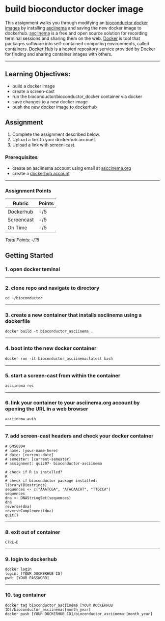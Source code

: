 # build bioconductor docker image

This assignment walks you through modifying an [bioconductor docker images](https://hub.docker.com/r/bioconductor/bioconductor_docker) by installing [asciinema](https://asciinema.org/docs/installation) and saving the new docker image to dockerhub. [asciinema](https://asciinema.org/about) is a free and open source solution for recording terminal sessions and sharing them on the web. [Docker](https://www.docker.com/resources/what-container) is tool that packages software into self-contained computing environments, called containers. [Docker Hub](https://www.docker.com/products/docker-hub) is a hosted repository service provided by Docker for finding and sharing container images with others.

<!-- blank line -->
----
<!-- blank line -->

## Learning Objectives:
 - build a docker image 
 - create a screen-cast 
 - run the bioconductor/bioconductor_docker container via docker
 - save changes to a new docker image
 - push the new docker image to dockerhub
 
  ## Assignment 
1. Complete the assignment described below.
2. Upload a link to your dockerhub account.
3. Upload a link with screen-cast.

### Prerequisites
* create an asciinema account using email at [asccinema.org](https://asciinema.org/login/new) 
* create a [dockerhub account](https://hub.docker.com/)
<!-- blank line -->
----
<!-- blank line -->

 ### Assignment Points
|  Rubric        | Points | 
|----------------|-------|
| Dockerhub     |  -/5  |
| Screencast     |  -/5  |
| On Time        |  -/5  |
*Total Points: -/15*

## Getting Started

### 1. open docker teminal
<!-- blank line -->
----
<!-- blank line -->

### 2. clone repo and navigate to directory
<!-- blank line -->
```
cd ~/bioconductor
```
----
<!-- blank line -->

### 3. create a new container that installs asciinema using a dockerfile
```
docker build -t bioconductor_asciinema .
```
<!-- blank line -->
----
<!-- blank line -->

### 4. boot into the new docker container 
```
docker run -it bioconductor_asciinema:latest bash
```
<!-- blank line -->
----
<!-- blank line -->

### 5. start a screen-cast from within the container 
```
asciinema rec
```
<!-- blank line -->
----
<!-- blank line -->

### 6. link your container to your asciinema.org account by opening the URL in a web browser 
```
asciinema auth
```
<!-- blank line -->
----
<!-- blank line -->

### 7. add screen-cast headers and check your docker container
```
# GMS6804
# name: [your-name-here]
# date: [current-date]
# semester: [current-semester]
# assignment: quiz07- bioconductor-asciinema  

# check if R is installed?
R
# check if bioconductor package installed:
library(Biostrings)
sequences <- c("AAATCGA", "ATACAACAT", "TTGCCA")
sequences
dna <- DNAStringSet(sequences)
dna
reverse(dna)
reverseComplement(dna)
quit()

```
<!-- blank line -->
----
<!-- blank line -->

### 8. exit out of container
```
CTRL-D
```
<!-- blank line -->
----
<!-- blank line -->

### 9. login to dockerhub
```
docker login
login: [YOUR DOCKERHUB ID]
pwd: [YOUR PASSWORD]
```
<!-- blank line -->
----
<!-- blank line -->

### 10. tag container
```
docker tag bioconductor_asciinema [YOUR DOCKERHUB ID]/bioconductor_asciinema:[month_year]
docker push [YOUR DOCKERHUB ID]/bioconductor_asciinema:[month_year]
```
